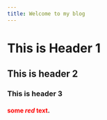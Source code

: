 ```yaml
---
title: Welcome to my blog
---
```

# This is Header 1
## This is header 2
### This is header 3
#### <span style="color:red">some *red* text</span>.
